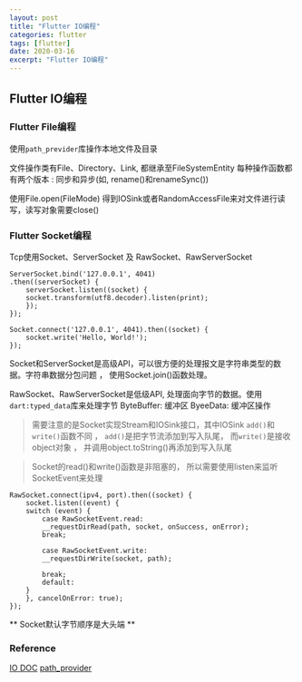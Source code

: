 ```yaml
---
layout: post
title: "Flutter IO编程"
categories: flutter
tags: [flutter]
date: 2020-03-16
excerpt: "Flutter IO编程"
---
```


## Flutter IO编程

### Flutter File编程
使用`path_previder`库操作本地文件及目录

文件操作类有File、Directory、Link, 都继承至FileSystemEntity 每种操作函数都有两个版本
: 同步和异步(如, rename()和renameSync())

使用File.open(FileMode) 得到IOSink或者RandomAccessFile来对文件进行读写，读写对象需要close()

### Flutter Socket编程
Tcp使用Socket、ServerSocket 及 RawSocket、RawServerSocket

    ServerSocket.bind('127.0.0.1', 4041)
    .then((serverSocket) {
        serverSocket.listen((socket) {
        socket.transform(utf8.decoder).listen(print);
        });
    });

    Socket.connect('127.0.0.1', 4041).then((socket) {
        socket.write('Hello, World!');
    });

Socket和ServerSocket是高级API，可以很方便的处理报文是字符串类型的数据。字符串数据分包问题
， 使用Socket.join()函数处理。

RawSocket、RawServerSocket是低级API, 处理面向字节的数据。使用`dart:typed_data`库来处理字节
ByteBuffer: 缓冲区
ByeeData: 缓冲区操作

> 需要注意的是Socket实现Stream和IOSink接口，其中IOSink `add()`和`write()`函数不同
> ， `add()`是把字节流添加到写入队尾， 而`write()`是接收object对象
> ， 并调用object.toString()再添加到写入队尾

> Socket的read()和write()函数是非阻塞的， 所以需要使用listen来监听SocketEvent来处理

    RawSocket.connect(ipv4, port).then((socket) {
        socket.listen((event) {
        switch (event) {
            case RawSocketEvent.read:
            __requestDirRead(path, socket, onSuccess, onError);
            break;

            case RawSocketEvent.write:
            __requestDirWrite(socket, path);

            break;
            default:
        }
        }, cancelOnError: true);
    });


** Socket默认字节顺序是大头端 **

### Reference
[IO DOC](https://api.dart.dev/stable/2.7.1/dart-io/dart-io-library.html)
[path_provider](https://pub.flutter-io.cn/packages/path_provider)